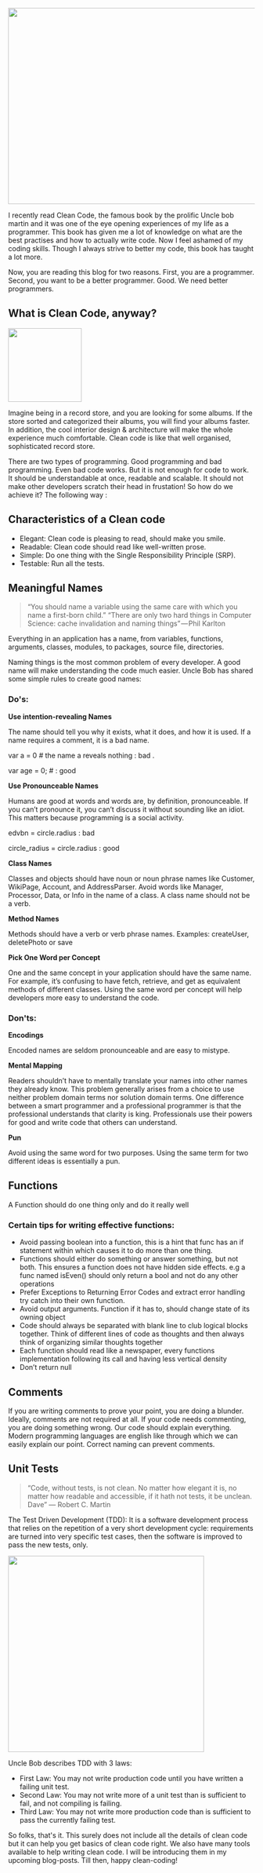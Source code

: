 
<img src="https://systemscue.it/wp-content/uploads/2018/11/1-nWkAm-cuh_XSUdH-rSic8g-1.jpeg"
width="1000" height="400"/>

I recently read Clean Code, the famous book by the prolific Uncle bob martin and it was one of the eye opening experiences of my life as a programmer. This book has given me a lot of knowledge on what are the best practises and how to actually write code. Now I feel ashamed of my coding skills. Though I always strive to better my code, this book has taught a lot more.

Now, you are reading this blog for two reasons. First, you are a programmer. Second, you want to be a better programmer. Good. We need better programmers.

## What is Clean Code, anyway?
<img src="https://i.pinimg.com/564x/f4/21/90/f421909319acd7e1e89720a6140c4820.jpg" width="150" height="150" >
<p>             Imagine being in a record store, and you are looking for some albums. If the store sorted and categorized their albums, you will find your albums faster. In addition, the cool interior design & architecture will make the whole experience much comfortable. Clean code is like that well organised, sophisticated record store.</p>

<p>    There are two types of programming. Good programming and bad programming. Even bad code works. But it is not enough for code to work. It should be understandable at once, readable and scalable. It should not make other developers scratch their head in frustation! So how do we achieve it? The following way :</p>

## Characteristics of a Clean code
* Elegant: Clean code is pleasing to read, should make you smile.
* Readable: Clean code should read like well-written prose.
* Simple: Do one thing with the Single Responsibility Principle (SRP).
* Testable: Run all the tests.

## Meaningful Names
>“You should name a variable using the same care with which you name a first-born child.” 
>“There are only two hard things in Computer Science: cache invalidation and naming things” — Phil Karlton
<p>   Everything in an application has a name, from variables, functions, arguments, classes, modules, to packages, source file, directories.

Naming things is the most common problem of every developer. A good name will make understanding the code much easier. Uncle Bob has shared some simple rules to create good names:</p>
### Do's:
<b>Use intention-revealing Names</b>
<p>The name should tell you why it exists, what it does, and how it is used. If a name requires a comment, it is a bad name.</p> 
<p>var a = 0 # the name a reveals nothing : bad .</p>
<p>var age = 0; # : good</p>
</p>

<b>Use Pronounceable Names</b>
<p>Humans are good at words and words are, by definition, pronounceable.
If you can’t pronounce it, you can’t discuss it without sounding like an idiot. This matters because programming is a social activity.
  <p>edvbn = circle.radius  : bad</p>
  <p>circle_radius = circle.radius  : good</p>
 
 
<b>Class Names</b>
<p>Classes and objects should have noun or noun phrase names like Customer, WikiPage, Account, and AddressParser. Avoid words like Manager, Processor, Data, or Info in the name of a class.
A class name should not be a verb.</p>

<b>Method Names</b>
<p>Methods should have a verb or verb phrase names. Examples: createUser, deletePhoto or save</p>

<b>Pick One Word per Concept</b>
<p>One and the same concept in your application should have the same name. For example, it’s confusing to have fetch, retrieve, and get as equivalent methods of different classes.
Using the same word per concept will help developers more easy to understand the code.</p>

### Don'ts:
<b> Encodings </b>
<p>Encoded names are seldom pronounceable and are easy to mistype.</p>

<b> Mental Mapping </b>
<p>Readers shouldn’t have to mentally translate your names into other names they already know. This problem generally arises from a choice to use neither problem domain terms nor solution domain terms. 
One difference between a smart programmer and a professional programmer is that the professional understands that clarity is king. Professionals use their powers for good and write code that others can understand.</p>

<b> Pun </b>
<p>Avoid using the same word for two purposes. Using the same term for two different ideas is essentially a pun.</p>

## Functions
A Function should do one thing only and do it really well
### Certain tips for writing effective functions:

* Avoid passing boolean into a function, this is a hint that func has an if statement within which causes it to do more than one thing.
* Functions should either do something or answer something, but not both. This ensures a function does not have hidden side effects. e.g a func named isEven() should only return a bool and not do any other operations
* Prefer Exceptions to Returning Error Codes and extract error handling try catch into their own function.
* Avoid output arguments. Function if it has to, should change state of its owning object
* Code should always be separated with blank line to club logical blocks together. Think of different lines of code as thoughts and then always think of organizing similar thoughts together
* Each function should read like a newspaper, every functions implementation following its call and having less vertical density
* Don’t return null

## Comments
<p>If you are writing comments to prove your point, you are doing a blunder. Ideally, comments are not required at all. If your code needs commenting, you are doing something wrong. Our code should explain everything. Modern programming languages are english like through which we can easily explain our point. Correct naming can prevent comments.</p>

## Unit Tests
 > “Code, without tests, is not clean. No matter how elegant it is, no matter how readable and accessible, if it hath not tests, it be unclean. Dave” ― Robert C. Martin
<p>The Test Driven Development (TDD): It is a software development process that relies on the repetition of a very short development cycle: requirements are turned into very specific test cases, then the software is improved to pass the new tests, only.</p>
<p>
  <img src=" https://encrypted-tbn0.gstatic.com/images?q=tbn:ANd9GcRGsRQvxFpUqCEmbrb5dWOCMuet2WznVWyXI8SpNQ8SCZRotPKw" width = "400" />
 
Uncle Bob describes TDD with 3 laws:

* First Law: You may not write production code until you have written a failing unit test.
* Second Law: You may not write more of a unit test than is sufficient to fail, and not compiling is failing.
* Third Law: You may not write more production code than is sufficient to pass the currently failing test.
</p>
<p>
So folks, that's it. This surely does not include all the details of clean code but it can help you get basics of clean code right. We also have many tools available to help writing clean code. I will be introducing them in my upcoming blog-posts.
Till then, happy clean-coding!
</p>









